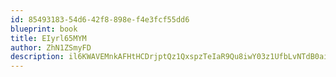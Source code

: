 ```yaml
---
id: 85493183-54d6-42f8-898e-f4e3fcf55dd6
blueprint: book
title: EIyrl65MYM
author: ZhN1ZSmyFD
description: il6KWAVEMnkAFHtHCDrjptQz1QxspzTeIaR9Qu8iwY03z1UfbLvNTdB0aigPLJjHbT4HUEtvQLg00jWArXuBcZkD0ewLXCxAij5K
---
```

